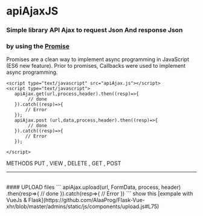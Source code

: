 # apiAjaxJS

### Simple library API Ajax to request Json And  response Json   

### by using the [Promise](https://developer.mozilla.org/en-US/docs/Web/JavaScript/Reference/Global_Objects/Promise)
Promises are a clean way to implement async programming in JavaScript (ES6 new feature).
 Prior to promises, Callbacks were used to implement async programming.

```
<script type="text/javascript" src="apiAjax.js"></script>
<script type="text/javascript">
   apiAjax.get(url,process,header).then((resp)=>{
        // done 
   }).catch((resp)=>{ 
       // Error  
   });
   apiAjax.post (url,data,process,header).then((resp)=>{
        // done 
   }).catch((resp)=>{ 
       // Error  
   });
   
</script>
```
METHODS PUT , VIEW , DELETE , GET , POST
<br>
________________________________________________________________________________
<br>
#### UPLOAD  files
```
apiAjax.upload(url, FormData, process, header)
    .then(resp=>{
        // done 
    }).catch(resp=>{ 
        // Error
    })
```
show this [exmpale with VueJs & Flask](https://github.com/AlaaProg/Flask-Vue-xhr/blob/master/admins/static/js/components/upload.js#L75)
